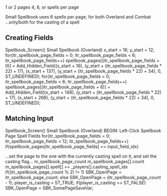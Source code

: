 


1 or 2 pages
4, 6, or spells per page

Small Spellbook uses 6 spells per page, for both Overland and Combat
...only/both for the casting of a spell


## Creating Fields
Spellbook_Screen()
Small Spellbook (Overland)
x_start = 16;
y_start = 12;
for(itr_spellbook_page_fields = 0; itr_spellbook_page_fields < 6; itr_spellbook_page_fields++)
    spellbook_pages[(itr_spellbook_page_fields + 0)] = Add_Hidden_Field((x_start + 16), (y_start + (itr_spellbook_page_fields * 22) + 17), (x_start + 137), (y_start + (itr_spellbook_page_fields * 22) + 34), 0, ST_UNDEFINED);
for(itr_spellbook_page_fields = 0; itr_spellbook_page_fields < 6; itr_spellbook_page_fields++)
    spellbook_pages[(itr_spellbook_page_fields + 6)] = Add_Hidden_Field((x_start + 148), (y_start + (itr_spellbook_page_fields * 22) + 17), (x_start + 268), (y_start + (itr_spellbook_page_fields * 22) + 34), 0, ST_UNDEFINED);



## Matching Input
Spellbook_Screen()
Small Spellbook (Overland)
BEGIN:  Left-Click Spellbook Page Spell Fields
for(itr_spellbook_page_fields = 0; itr_spellbook_page_fields < 12; itr_spellbook_page_fields++)
    if(spellbook_pages[itr_spellbook_page_fields] == input_field_idx)





...set the page to the one with the currently casting spell on it, and set the casting flag...
m_spellbook_page_count
m_spellbook_pages[].count
m_spellbook_pages[].spell[] == _players[].casting_spell_idx
if((itr_spellbook_page_count % 2) != 1)
    SBK_OpenPage = itr_spellbook_page_count;
else
    SBK_OpenPage = (itr_spellbook_page_count - 1);
player_is_casting = ST_TRUE;
if(player_is_casting == ST_FALSE)
    SBK_OpenPage = SBK_SomePageSaveVar;

